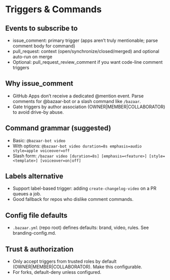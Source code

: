 # Triggers & Commands

## Events to subscribe to
- issue_comment: primary trigger (apps aren’t truly mentionable; parse comment body for command)
- pull_request: context (open/synchronize/closed/merged) and optional auto-run on merge
- Optional: pull_request_review_comment if you want code-line comment triggers

## Why issue_comment
- GitHub Apps don’t receive a dedicated @mention event. Parse comments for @bazaar-bot or a slash command like `/bazaar`.
- Gate triggers by author association (OWNER|MEMBER|COLLABORATOR) to avoid drive-by abuse.

## Command grammar (suggested)
- Basic: `@bazaar-bot video`
- With options: `@bazaar-bot video duration=8s emphasis=audio style=apple voiceover=off`
- Slash form: `/bazaar video [duration=8s] [emphasis=<feature>] [style=<template>] [voiceover=on|off]`

## Labels alternative
- Support label-based trigger: adding `create-changelog-video` on a PR queues a job.
- Good fallback for repos who dislike comment commands.

## Config file defaults
- `.bazaar.yml` (repo root) defines defaults: brand, video, rules. See branding-config.md.

## Trust & authorization
- Only accept triggers from trusted roles by default (OWNER|MEMBER|COLLABORATOR). Make this configurable.
- For forks, default-deny unless configured.
